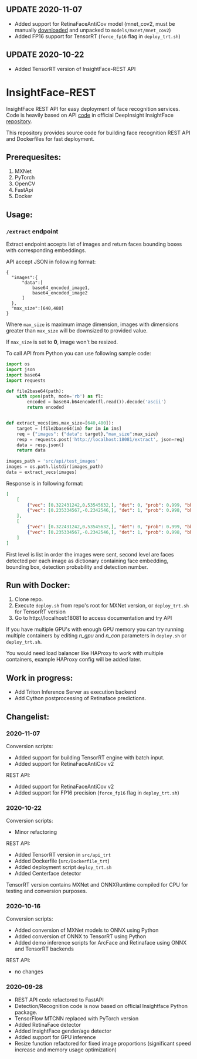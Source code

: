 ## UPDATE 2020-11-07

- Added support for RetinaFaceAntiCov model (mnet_cov2, must be manually
  [downloaded](https://github.com/deepinsight/insightface/tree/master/detection/RetinaFaceAntiCov)
  and unpacked to `models/mxnet/mnet_cov2`)
- Added FP16 support for TensorRT (`force_fp16` flag in `deploy_trt.sh`)

## UPDATE 2020-10-22

- Added TensorRT version of InsightFace-REST API

# InsightFace-REST

InsightFace REST API for easy deployment of face recognition services.
Code is heavily based on API [code](https://github.com/deepinsight/insightface/tree/master/python-package)
in official DeepInsight InsightFace [repository](https://github.com/deepinsight/insightface). 

This repository provides source code for building face recognition REST API
and Dockerfiles for fast deployment.

## Prerequesites:


1. MXNet
2. PyTorch
3. OpenCV
4. FastApi
5. Docker


## Usage:
### `/extract` endpoint

Extract endpoint accepts list of images and return faces bounding boxes with corresponding 
embeddings.

API accept JSON in following format:
```
{
  "images":{
      "data":[
          base64_encoded_image1,  
          base64_encoded_image2
      ]
  },
  "max_size":[640,480]
}
```

Where `max_size` is maximum image dimension, images with dimensions greater than `max_size`
will be downsized to provided value.

If `max_size` is set to **0**, image won't be resized.

To call API from Python you can use following sample code:

```python
import os
import json
import base64
import requests

def file2base64(path):
    with open(path, mode='rb') as fl:
        encoded = base64.b64encode(fl.read()).decode('ascii')
        return encoded


def extract_vecs(ims,max_size=[640,480]):
    target = [file2base64(im) for im in ims]
    req = {"images": {"data": target},"max_size":max_size}
    resp = requests.post('http://localhost:18081/extract', json=req)
    data = resp.json()
    return data
    
images_path = 'src/api/test_images'
images = os.path.listdir(images_path)
data = extract_vecs(images)

```
Response is in following format:

```json
[
    [
        {"vec": [0.322431242,0.53545632,], "det": 0, "prob": 0.999, "bbox": [100,100,200,200]},
        {"vec": [0.235334567,-0.2342546,], "det": 1, "prob": 0.998, "bbox": [200,200,300,300]},
    ],
    [
        {"vec": [0.322431242,0.53545632,], "det": 0, "prob": 0.999, "bbox": [100,100,200,200]},
        {"vec": [0.235334567,-0.2342546,], "det": 1, "prob": 0.998, "bbox": [200,200,300,300]},
    ]
]
```
First level is list in order the images were sent, second level are faces detected per each image as 
dictionary containing face embedding, bounding box, detection probability and detection number.  

## Run with Docker:

1. Clone repo.
2. Execute `deploy.sh` from repo's root for MXNet version, or `deploy_trt.sh`
   for TensorRT version
3. Go to http://localhost:18081 to access documentation and try API

If you have multiple GPU's with enough GPU memory you can try running multiple containers by
editing *n_gpu* and *n_con* parameters in `deploy.sh` or `deploy_trt.sh`.

You would need load balancer like HAProxy to work with multiple containers,
example HAProxy config will be added later.

## Work in progress:
- Add Triton Inference Server as execution backend
- Add Cython postprocessing of Retinaface predictions.


## Changelist:

### 2020-11-07

Conversion scripts:
- Added support for building TensorRT engine with batch input.
- Added support for RetinaFaceAntiCov v2

REST API:
- Added support for RetinaFaceAntiCov v2
- Added support for FP16 precision (`force_fp16` flag in `deploy_trt.sh`)

### 2020-10-22
Conversion scripts:
- Minor refactoring

REST API:
- Added TensorRT version in `src/api_trt`
- Added Dockerfile (`src/Dockerfile_trt`)
- Added deployment script `deploy_trt.sh`
- Added Centerface detector

TensorRT version contains MXNet and ONNXRuntime compiled for CPU
for testing and conversion purposes.

### 2020-10-16
Conversion scripts:
- Added conversion of MXNet models to ONNX using Python
- Added conversion of ONNX to TensorRT using Python
- Added demo inference scripts for ArcFace and Retinaface using ONNX
and TensorRT backends

REST API:
- no changes

### 2020-09-28
- REST API code refactored to FastAPI
- Detection/Recognition code is now based on official Insightface Python package.
- TensorFlow MTCNN replaced with PyTorch version
- Added RetinaFace detector
- Added InsightFace gender/age detector
- Added support for GPU inference
- Resize function refactored for fixed image proportions (significant speed increase and memory usage optimization)


